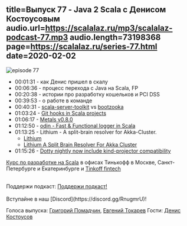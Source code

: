 title=Выпуск 77 - Java 2 Scala с Денисом Костоусовым
audio.url=https://scalalaz.ru/mp3/scalalaz-podcast-77.mp3
audio.length=73198368
page=https://scalalaz.ru/series-77.html
date=2020-02-02
----
![episode 77](https://scalalaz.ru/img/episode77.jpg)

* 00:01:31 - как Денис пришел в скалу
* 00:06:36 - процесс перехода c Java на Scala, FP
* 00:20:38 - истории про разработку кошельков и PCI DSS
* 00:39:53 - о работе в команде
* 00:40:31 - [scala-server-toolkit](https://github.com/avast/scala-server-toolkit) vs [bootzooka](https://github.com/softwaremill/bootzooka/)
* 01:03:24 - [Git hooks in Scala projects](https://blog.softwaremill.com/git-hooks-in-scala-projects-the-easy-way-cfca02741d33)
* 01:06:17 - [Metals v0.8.0](https://scalameta.org/metals/blog/2020/01/10/cobalt.html)
* 01:12:50 - [odin - Fast & Functional logger in Scala](https://github.com/valskalla/odin)
* 01:13:25 - Lithium - A split-brain resolver for Akka-Cluster.
  - [Lithium](https://github.com/SwissBorg/lithium)
  - [Lithium A Split Brain Resolver For Akka Cluster](https://speakerdeck.com/dennisvdb/lithium-a-split-brain-resolver-for-akka-cluster)
* 01:15:26 - [Dotty nightly now include kind-projector compatibility](https://www.reddit.com/r/scala/comments/et91zd/dotty_nightly_releases_now_include_kindprojector/)

[Курс по разработке на Scala](https://fintech.tinkoff.ru/study/fintech_middle/java_to_scala/)
в офисах Тинькофф в Москве, Санкт-Петербурге и Екатеринбурге и [Tinkoff fintech](https://fintech.tinkoff.ru/tfschool/scala)


<br/>
Поддержи подкаст:
<a href="https://www.patreon.com/bePatron?u=8074802" data-patreon-widget-type="become-patron-button">Поддержи подкаст!</a><script async src="https://c6.patreon.com/becomePatronButton.bundle.js"></script>
<br/>

<br/>
Вступайне в наш [Discord](https://discord.gg/RnugmrU)!
<br/>

Голоса выпуска:
[Григорий Помадчин](https://github.com/pomadchin),
[Евгений Токарев](https://twitter.com/strobegen)
Гости:
[Денис Костоусов](https://github.com/kostousov-ds)
